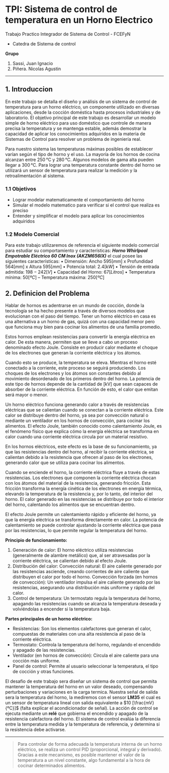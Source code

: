 # TPI: Sistema de control de temperatura en un Horno Electrico

Trabajo Practico Integrador de Sistema de Control - FCEFyN
- Catedra de Sistema de control

**Grupo**
1. Sassi, Juan Ignacio
2. Piñera. Nicolas Agustin

---

## 1. Introduccion

En este trabajo se detalla el diseño y análisis de un sistema de control de temperatura para un horno eléctrico, un componente utilizado en diversas aplicaciones, desde la cocción doméstica hasta procesos industriales y de laboratorio. El objetivo principal de este trabajo es desarrollar un modelo simple de horno eléctrico para uso doméstico que controle de manera precisa la temperatura y se mantenga estable, además demostrar la capacidad de aplicar los conocimientos adquiridos en la materia de Sistemas de Control para resolver un problema de ingeniería real.

Para nuestro sistema las temperaturas máximas posibles de establecer varían según el tipo de horno y el uso. La mayoría de los hornos de cocina alcanzan entre 250 °C y 280 °C. Algunos modelos de gama alta pueden llegar a 300 °C. Para lograr una temperatura constante dentro del horno se utilizará un sensor de temperatura para realizar la medición y la retroalimentación al sistema. 

### 1.1 Objetivos
- Lograr modelar matematicamente el comportamiento del horno
- Simular el modelo matematico para verificar si el control que realiza es preciso
- Entender y simplificar el modelo para aplicar los conocimientos adquiridos

### 1.2 Modelo Comercial
Para este trabajo utilizaremos de referencia el siguiente modelo comercial para estudiar su comportamiento y características: **_Horno Whirlpool Empotrable Eléctrico 60 CM Inox (AKZM656IX)_** el cual posee las siguientes características:
•	Dimensión: Ancho $595 [mm]$ x Profundidad $564 [mm]$ x Altura $595 [mm]$
•	Potencia total: $2.4 [kW]$
•	Tensión de entrada admitida: $198-242 [V]$
•	Capacidad del Horno: $67 [Litros]$
•	Temperatura mínima: $50 [ºC]$ – Temperatura máxima: $250 [ºC]$

## 2. Definicion del Problema 
Hablar de hornos es adentrarse en un mundo de cocción, donde la tecnología se ha hecho presente a través de diversos modelos que evolucionan con el paso del tiempo. Tener un horno eléctrico en casa es una alternativa a un horno de gas, quizá con una capacidad menor pero que funciona muy bien para cocinar los alimentos de una familia promedio.

Estos hornos emplean resistencias para convertir la energía eléctrica en calor. De esta manera, permiten que se lleve a cabo un proceso denominado efecto Joule. Consiste en producir calor mediante el choque de los electrones que generan la corriente eléctrica y los átomos. 

Cuando esto se produce, la temperatura se eleva. Mientras el horno esté conectado a la corriente, este proceso se seguirá produciendo. Los choques de los electrones y los átomos son constantes debido al movimiento desordenado de los primeros dentro del horno. La potencia de este tipo de hornos depende de la cantidad de [kV] que sean capaces de absorber de la corriente eléctrica. En función de esto, el calor que emitan será mayor o menor.

Un horno eléctrico funciona generando calor a través de resistencias eléctricas que se calientan cuando se conectan a la corriente eléctrica. Este calor se distribuye dentro del horno, ya sea por convección natural o mediante un ventilador en los hornos de convección, para cocinar los alimentos. El efecto Joule, también conocido como calentamiento Joule, es el fenómeno físico que explica cómo la energía eléctrica se transforma en calor cuando una corriente eléctrica circula por un material resistivo.

En los hornos eléctricos, este efecto es la base de su funcionamiento, ya que las resistencias dentro del horno, al recibir la corriente eléctrica, se calientan debido a la resistencia que ofrecen al paso de los electrones, generando calor que se utiliza para cocinar los alimentos.

Cuando se enciende el horno, la corriente eléctrica fluye a través de estas resistencias. Los electrones que componen la corriente eléctrica chocan con los átomos del material de la resistencia, generando fricción. Esta fricción transforma la energía cinética de los electrones en energía térmica, elevando la temperatura de la resistencia y, por lo tanto, del interior del horno. El calor generado en las resistencias se distribuye por todo el interior del horno, calentando los alimentos que se encuentran dentro. 

El efecto Joule permite un calentamiento rápido y eficiente del horno, ya que la energía eléctrica se transforma directamente en calor. La potencia de calentamiento se puede controlar ajustando la corriente eléctrica que pasa por las resistencias, lo que permite regular la temperatura del horno.

**Principio de funcionamiento:**
1.	Generación de calor: El horno eléctrico utiliza resistencias (generalmente de alambre metálico) que, al ser atravesadas por la corriente eléctrica, se calientan debido al efecto Joule. 
2.	Distribución del calor: Convección natural: El aire caliente generado por las resistencias asciende, creando corrientes de aire caliente que distribuyen el calor por todo el horno. Convección forzada (en hornos de convección): Un ventilador impulsa el aire caliente generado por las resistencias, asegurando una distribución más uniforme y rápida del calor. 
3.	Control de temperatura: Un termostato regula la temperatura del horno, apagando las resistencias cuando se alcanza la temperatura deseada y volviéndolas a encender si la temperatura baja.

**Partes principales de un horno eléctrico:**
- Resistencias: Son los elementos calefactores que generan el calor, compuestas de materiales con una alta resistencia al paso de la corriente eléctrica.
- Termostato: Controla la temperatura del horno, regulando el encendido y apagado de las resistencias. 
- Ventilador (en hornos de convección): Circula el aire caliente para una cocción más uniforme. 
- Panel de control: Permite al usuario seleccionar la temperatura, el tipo de cocción y otras funciones. 

El desafio de este trabajo sera diseñar un sistema de control que permita mantener la temperatura del horno en un valor deseado, compensando perturbaciones y variaciones en la carga termica. Nuestra señal de salida sera la temperatura del horno, la mediremos con el sensor **LM35** el cual es un sensor de temperatura lineal con salida equivalente a $10 [\frac{mV}{ºC}]$ (falta explicar el acondicionador de señal). La acción de control se ejecuta mediante un **relé** que gobierna el encendido y apagado de la resistencia calefactora del horno. El sistema de control evalúa la diferencia entre la temperatura medida y la temperatura de referencia, y determina si la resistencia debe activarse.

---

> Para controlar de forma adecuada la temperatura interna de un horno eléctrico, se realiza un control PID (proporcional, integral y derivado). Gracias a este mecanismo, es posible mantener el valor de la temperatura a un nivel constante, algo fundamental a la hora de cocinar determinados alimentos.

